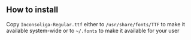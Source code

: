 ## How to install

Copy `Inconsoliga-Regular.ttf` either to `/usr/share/fonts/TTF` to make it
available system-wide or to `~/.fonts` to make it available for your user
